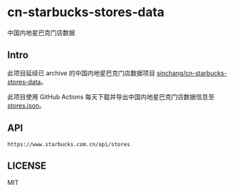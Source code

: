 # cn-starbucks-stores-data
中国内地星巴克门店数据

## Intro

此项目延续已 archive 的中国内地星巴克门店数据项目 [sinchang/cn-starbucks-stores-data](https://github.com/sinchang/cn-starbucks-stores-data)。

此项目使用 GitHub Actions 每天下载并导出中国内地星巴克门店数据信息至 [stores.json](stores.json)。

## API

```
https://www.starbucks.com.cn/api/stores
```

## LICENSE

MIT
